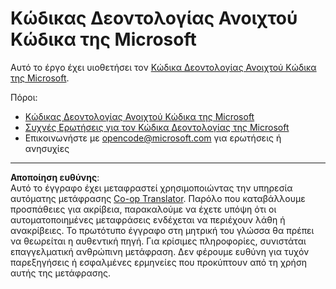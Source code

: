 <!--
CO_OP_TRANSLATOR_METADATA:
{
  "original_hash": "c06b12caf3c901eb3156e3dd5b0aea56",
  "translation_date": "2025-09-03T21:59:58+00:00",
  "source_file": "CODE_OF_CONDUCT.md",
  "language_code": "el"
}
-->
# Κώδικας Δεοντολογίας Ανοιχτού Κώδικα της Microsoft

Αυτό το έργο έχει υιοθετήσει τον [Κώδικα Δεοντολογίας Ανοιχτού Κώδικα της Microsoft](https://opensource.microsoft.com/codeofconduct/).

Πόροι:

- [Κώδικας Δεοντολογίας Ανοιχτού Κώδικα της Microsoft](https://opensource.microsoft.com/codeofconduct/)
- [Συχνές Ερωτήσεις για τον Κώδικα Δεοντολογίας της Microsoft](https://opensource.microsoft.com/codeofconduct/faq/)
- Επικοινωνήστε με [opencode@microsoft.com](mailto:opencode@microsoft.com) για ερωτήσεις ή ανησυχίες

---

**Αποποίηση ευθύνης**:  
Αυτό το έγγραφο έχει μεταφραστεί χρησιμοποιώντας την υπηρεσία αυτόματης μετάφρασης [Co-op Translator](https://github.com/Azure/co-op-translator). Παρόλο που καταβάλλουμε προσπάθειες για ακρίβεια, παρακαλούμε να έχετε υπόψη ότι οι αυτοματοποιημένες μεταφράσεις ενδέχεται να περιέχουν λάθη ή ανακρίβειες. Το πρωτότυπο έγγραφο στη μητρική του γλώσσα θα πρέπει να θεωρείται η αυθεντική πηγή. Για κρίσιμες πληροφορίες, συνιστάται επαγγελματική ανθρώπινη μετάφραση. Δεν φέρουμε ευθύνη για τυχόν παρεξηγήσεις ή εσφαλμένες ερμηνείες που προκύπτουν από τη χρήση αυτής της μετάφρασης.
